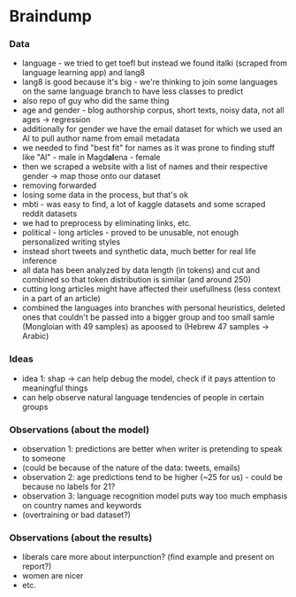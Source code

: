 # Braindump

### Data
- language - we tried to get toefl but instead we found italki (scraped from language learning app) and lang8
- lang8 is good because it's big - we're thinking to join some languages on the same language branch to have less classes to predict
- also repo of guy who did the same thing
- age and gender - blog authorship corpus, short texts, noisy data, not all ages -> regression
- additionally for gender we have the email dataset for which we used an AI to pull author name from email metadata
- we needed to find "best fit" for names as it was prone to finding stuff like "Al" - male in Magd**al**ena - female
- then we scraped a website with a list of names and their respective gender -> map those onto our dataset
- removing forwarded
- losing some data in the process, but that's ok
- mbti - was easy to find, a lot of kaggle datasets and some scraped reddit datasets
- we had to preprocess by eliminating links, etc.
- political - long articles - proved to be unusable, not enough personalized writing styles
- instead short tweets and synthetic data, much better for real life inference
- all data has been analyzed by data length (in tokens) and cut and combined so that token distribution is similar (and around 250)
- cutting long articles might have affected their usefullness (less context in a part of an article)
- combined the languages into branches with personal heuristics, deleted ones that couldn't be passed into a bigger group and too small samle (Mongloian with 49 samples) as apoosed to (Hebrew 47 samples -> Arabic)

### Ideas
- idea 1: shap -> can help debug the model, check if it pays attention to meaningful things
- can help observe natural language tendencies of people in certain groups

### Observations (about the model)
- observation 1: predictions are better when writer is pretending to speak to someone
- (could be because of the nature of the data: tweets, emails)
- observation 2: age predictions tend to be higher (~25 for us) - could be because no labels for 21?
- observation 3: language recognition model puts way too much emphasis on country names and keywords
- (overtraining or bad dataset?)

### Observations (about the results)
- liberals care more about interpunction? (find example and present on report?)
- women are nicer
- etc.